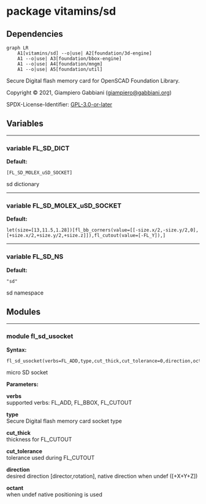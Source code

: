 # package vitamins/sd

## Dependencies

```mermaid
graph LR
    A1[vitamins/sd] --o|use| A2[foundation/3d-engine]
    A1 --o|use| A3[foundation/bbox-engine]
    A1 --o|use| A4[foundation/mngm]
    A1 --o|use| A5[foundation/util]
```

Secure Digital flash memory card for OpenSCAD Foundation Library.

Copyright © 2021, Giampiero Gabbiani (giampiero@gabbiani.org)

SPDX-License-Identifier: [GPL-3.0-or-later](https://spdx.org/licenses/GPL-3.0-or-later.html)


## Variables

---

### variable FL_SD_DICT

__Default:__

    [FL_SD_MOLEX_uSD_SOCKET]

sd dictionary

---

### variable FL_SD_MOLEX_uSD_SOCKET

__Default:__

    let(size=[13,11.5,1.28])[fl_bb_corners(value=[[-size.x/2,-size.y/2,0],[+size.x/2,+size.y/2,+size.z]]),fl_cutout(value=[-FL_Y]),]

---

### variable FL_SD_NS

__Default:__

    "sd"

sd namespace

## Modules

---

### module fl_sd_usocket

__Syntax:__

    fl_sd_usocket(verbs=FL_ADD,type,cut_thick,cut_tolerance=0,direction,octant,debug)

micro SD socket


__Parameters:__

__verbs__  
supported verbs: FL_ADD, FL_BBOX, FL_CUTOUT

__type__  
Secure Digital flash memory card socket type

__cut_thick__  
thickness for FL_CUTOUT

__cut_tolerance__  
tolerance used during FL_CUTOUT

__direction__  
desired direction [director,rotation], native direction when undef ([+X+Y+Z])

__octant__  
when undef native positioning is used


